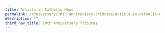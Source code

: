```yaml
---
title: Article in Catholic News
permalink: /anniversary/70th-anniversary-tributes/article-in-catholic-news/
description: ""
third_nav_title: 70th Anniversary Tributes
---
```

